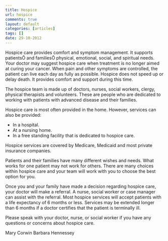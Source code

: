 ```yaml
---
title: Hospice
url: hospice
comments: true
layout: default
categories: [articles]
tags: []
date: 29-10-2012
---
```

Hospice care provides comfort and symptom management. It supports patientsÕ and familiesÕ physical, emotional, social, and spiritual needs. Your doctor may suggest hospice care when treatment is no longer aimed at curing your cancer.  When pain and other symptoms are controlled, the patient can live each day as fully as possible. Hospice does not speed up or delay death.  It provides comfort and support during this time.  

The hospice team is made up of doctors, nurses, social workers, clergy, physical therapists and volunteers.  These are people who are dedicated to working with patients with advanced disease and their families.  

Hospice care is most often provided in the home.  However, services can also be provided:
* In a hospital. 
* At a nursing home. 
* In a free standing facility that is dedicated to hospice care.  

Hospice services are covered by Medicare, Medicaid and most private insurance companies.  

Patients and their families have many different wishes and needs. What works for one patient may not work for others.  There are many choices within hospice care and your team will work with you to choose the best option for you. 

Once you and your family have made a decision regarding hospice care, your doctor will make a referral.   A nurse, social worker or case manager can assist with the referral.  Most hospice services will accept patients with a life expectancy of 6 months or less.  Services may be extended longer than 6 months if a doctor certifies that the patient is terminally ill.  
     
Please speak with your doctor, nurse, or social worker if you have any questions or concerns about hospice care.






Mary Corwin
Barbara Hennessey
